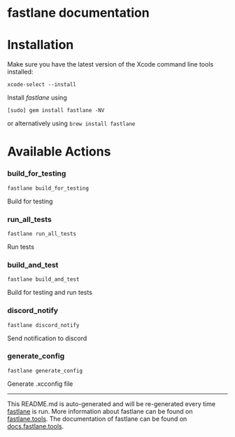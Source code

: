 fastlane documentation
================
# Installation

Make sure you have the latest version of the Xcode command line tools installed:

```
xcode-select --install
```

Install _fastlane_ using
```
[sudo] gem install fastlane -NV
```
or alternatively using `brew install fastlane`

# Available Actions
### build_for_testing
```
fastlane build_for_testing
```
Build for testing
### run_all_tests
```
fastlane run_all_tests
```
Run tests
### build_and_test
```
fastlane build_and_test
```
Build for testing and run tests
### discord_notify
```
fastlane discord_notify
```
Send notification to discord
### generate_config
```
fastlane generate_config
```
Generate .xcconfig file

----

This README.md is auto-generated and will be re-generated every time [fastlane](https://fastlane.tools) is run.
More information about fastlane can be found on [fastlane.tools](https://fastlane.tools).
The documentation of fastlane can be found on [docs.fastlane.tools](https://docs.fastlane.tools).
